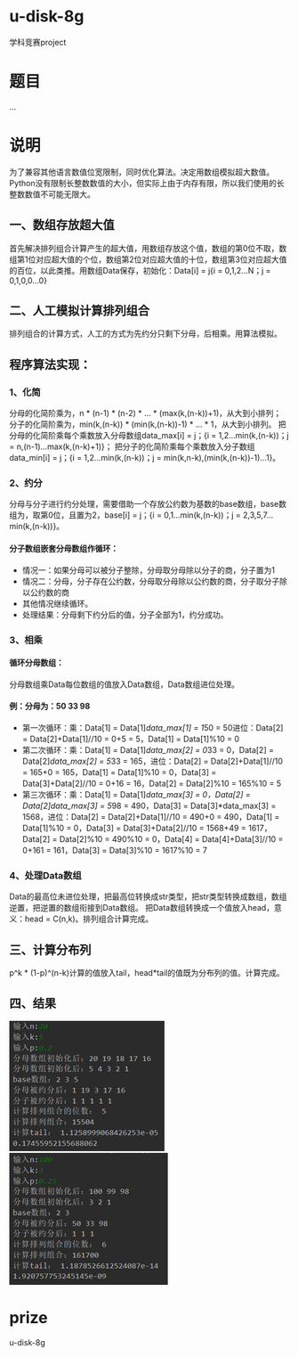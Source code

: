<!--
 * @Date        : 2020-05-05 09:37:15
 * @LastEditors : anlzou
 * @Github      : https://github.com/anlzou
 * @LastEditTime: 2020-05-05 09:48:55
 * @FilePath    : \u-disk-8g\README.md
 * @Describe    : 
 -->
 # u-disk-8g
 学科竞赛project

# 题目
...

# 说明
为了兼容其他语言数值位宽限制，同时优化算法。决定用数组模拟超大数值。Python没有限制长整数数值的大小，但实际上由于内存有限，所以我们使用的长整数数值不可能无限大。

## 一、数组存放超大值
首先解决排列组合计算产生的超大值，用数组存放这个值，数组的第0位不取，数组第1位对应超大值的个位，数组第2位对应超大值的十位，数组第3位对应超大值的百位，以此类推。用数组Data保存，初始化：Data[i] = j{i = 0,1,2…N；j = 0,1,0,0…0}

## 二、人工模拟计算排列组合
排列组合的计算方式，人工的方式为先约分只剩下分母，后相乘。用算法模拟。
## 程序算法实现：
### 1、化简
分母的化简阶乘为，n * (n-1) * (n-2) * … * (max(k,(n-k))+1)，从大到小排列；
分子的化简阶乘为，min(k,(n-k)) * (min(k,(n-k))-1) * … * 1，从大到小排列。
把分母的化简阶乘每个乘数放入分母数组data_max[i] = j；{i = 1,2…min(k,(n-k))；j = n,(n-1)…max(k,(n-k)+1)}；
把分子的化简阶乘每个乘数放入分子数组data_min[i] = j；{i = 1,2…min(k,(n-k))；j = min(k,n-k),(min(k,(n-k))-1)…1}。
### 2、约分
分母与分子进行约分处理，需要借助一个存放公约数为基数的base数组，base数组为，取第0位，且置为2，base[i] = j；{i = 0,1…min(k,(n-k))；j = 2,3,5,7…min(k,(n-k))}。

#### 分子数组嵌套分母数组作循环：
- 情况一：如果分母可以被分子整除，分母取分母除以分子的商，分子置为1
- 情况二：分母，分子存在公约数，分母取分母除以公约数的商，分子取分子除以公约数的商
- 其他情况继续循环。
- 处理结果：分母剩下约分后的值，分子全部为1，约分成功。

### 3、相乘
#### 循环分母数组：
分母数组乘Data每位数组的值放入Data数组，Data数组进位处理。
#### 例：分母为：50 33 98
- 第一次循环：乘：Data[1] = Data[1]*data_max[1] = 1*50 = 50进位：Data[2] = Data[2]+Data[1]//10 = 0+5 = 5，Data[1] = Data[1]%10 = 0
- 第二次循环：乘：Data[1] = Data[1]*data_max[2] = 0*33 = 0，Data[2] = Data[2]*data_max[2] = 5*33 = 165，进位：Data[2] = Data[2]+Data[1]//10 = 165+0 = 165，Data[1] = Data[1]%10 = 0，Data[3] = Data[3]+Data[2]//10 = 0+16 = 16，Data[2] = Data[2]%10 = 165%10 = 5
- 第三次循环：乘：Data[1] = Data[1]*data_max[3] = 0，Data[2] = Data[2]data_max[3] = 5*98 = 490，Data[3] = Data[3]*data_max[3] = 1568，进位：Data[2] = Data[2]+Data[1]//10 = 490+0 = 490，Data[1] = Data[1]%10 = 0，Data[3] = Data[3]+Data[2]//10 = 1568+49 = 1617，Data[2] = Data[2]%10 = 490%10 = 0，Data[4] = Data[4]+Data[3]//10 = 0+161 = 161，Data[3] = Data[3]%10 = 1617%10 = 7

### 4、处理Data数组
Data的最高位未进位处理，把最高位转换成str类型，把str类型转换成数组，数组逆置，把逆置的数组衔接到Data数组。
把Data数组转换成一个值放入head，意义：head = C(n,k)。排列组合计算完成。
## 三、计算分布列
p^k * (1-p)^(n-k)计算的值放入tail，head*tail的值既为分布列的值。计算完成。

## 四、结果
![resource\image\image001.png](resource\image\image001.png)
![resource\image\image002.png](resource\image\image002.png)

# prize
u-disk-8g